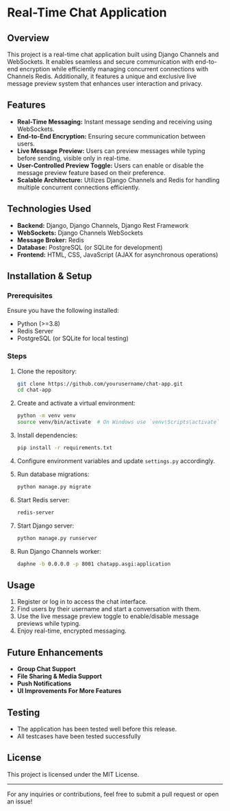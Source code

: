 # Real-Time Chat Application

## Overview
This project is a real-time chat application built using Django Channels and WebSockets. It enables seamless and secure communication with end-to-end encryption while efficiently managing concurrent connections with Channels Redis. Additionally, it features a unique and exclusive live message preview system that enhances user interaction and privacy.

## Features
- **Real-Time Messaging:** Instant message sending and receiving using WebSockets.
- **End-to-End Encryption:** Ensuring secure communication between users.
- **Live Message Preview:** Users can preview messages while typing before sending, visible only in real-time.
- **User-Controlled Preview Toggle:** Users can enable or disable the message preview feature based on their preference.
- **Scalable Architecture:** Utilizes Django Channels and Redis for handling multiple concurrent connections efficiently.

## Technologies Used
- **Backend:** Django, Django Channels, Django Rest Framework
- **WebSockets:** Django Channels WebSockets
- **Message Broker:** Redis
- **Database:** PostgreSQL (or SQLite for development)
- **Frontend:** HTML, CSS, JavaScript (AJAX for asynchronous operations)

## Installation & Setup
### Prerequisites
Ensure you have the following installed:
- Python (>=3.8)
- Redis Server
- PostgreSQL (or SQLite for local testing)

### Steps
1. Clone the repository:
   ```bash
   git clone https://github.com/yourusername/chat-app.git
   cd chat-app
   ```

2. Create and activate a virtual environment:
   ```bash
   python -m venv venv
   source venv/bin/activate  # On Windows use `venv\Scripts\activate`
   ```

3. Install dependencies:
   ```bash
   pip install -r requirements.txt
   ```

4. Configure environment variables and update `settings.py` accordingly.

5. Run database migrations:
   ```bash
   python manage.py migrate
   ```

6. Start Redis server:
   ```bash
   redis-server
   ```

7. Start Django server:
   ```bash
   python manage.py runserver
   ```

8. Run Django Channels worker:
   ```bash
   daphne -b 0.0.0.0 -p 8001 chatapp.asgi:application
   ```

## Usage
1. Register or log in to access the chat interface.
2. Find users by their username and start a conversation with them.
3. Use the live message preview toggle to enable/disable message previews while typing.
4. Enjoy real-time, encrypted messaging.

## Future Enhancements
- **Group Chat Support**
- **File Sharing & Media Support**
- **Push Notifications**
- **UI Improvements For More Features**

## Testing
- The application has been tested well before this release.
- All testcases have been tested successfully

## License
This project is licensed under the MIT License.

---
For any inquiries or contributions, feel free to submit a pull request or open an issue!

